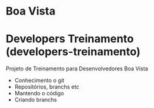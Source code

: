 # Boa Vista 
# Developers Treinamento (developers-treinamento)

Projeto de Treinamento para Desenvolvedores Boa Vista

- Conhecimento o git
- Repositórios, branchs etc
- Mantendo o código
- Criando branchs